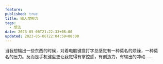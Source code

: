 ```yaml
---
feature: 
published: true
title: 输入摩擦力
tags:
  - 想法
date: 2023-05-06T21:22:33+08:00
updated: 2023-05-06T22:04:59+08:00
---
```


当我想输出一些东西的时候，对着电脑键盘打字总感觉有一种莫名的烦躁，一种莫名的压力。反而是手机键盘更让我觉得有掌控感，有创造力，有输出的冲动……
